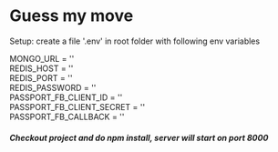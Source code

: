 # Guess my move
Setup:
create a file '.env' in root folder with following env variables

MONGO_URL = '' <br />
REDIS_HOST = '' <br />
REDIS_PORT = '' <br />
REDIS_PASSWORD = '' <br />
PASSPORT_FB_CLIENT_ID = '' <br />
PASSPORT_FB_CLIENT_SECRET = '' <br />
PASSPORT_FB_CALLBACK = '' <br />

<h5>
Checkout project and do npm install, server will start on port 8000
</h5>
